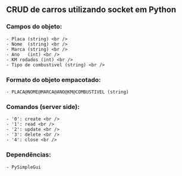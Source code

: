 ## CRUD de carros utilizando socket em Python

### Campos do objeto: <br />
    - Placa (string) <br />
    - Nome  (string) <br />
    - Marca (string) <br />
    - Ano   (int) <br />
    - KM rodados (int) <br />
    - Tipo de combustivel (string) <br />

### Formato do objeto empacotado: 
    - PLACA@NOME@MARCA@ANO@KM@COMBUSTIVEL (string)

### Comandos (server side): <br />
    - '0': create <br />
    - '1': read <br />
    - '2': update <br />
    - '3': delete <br />
    - '4': close <br />

### Dependências: <br />
    - PySimpleGui